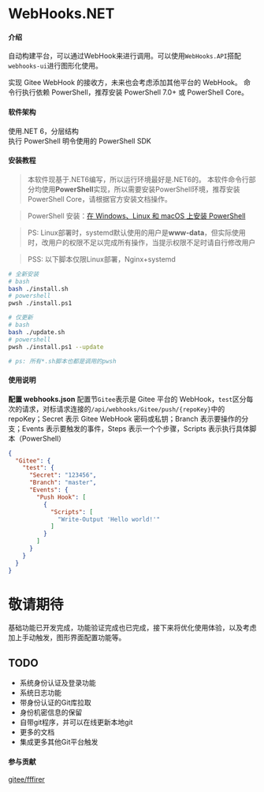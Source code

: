 # WebHooks.NET

#### 介绍

自动构建平台，可以通过WebHook来进行调用。可以使用`WebHooks.API`搭配`webhooks-ui`进行图形化使用。

实现 Gitee WebHook 的接收方，未来也会考虑添加其他平台的 WebHook。
命令行执行依赖 PowerShell，推荐安装 PowerShell 7.0+ 或 PowerShell Core。

#### 软件架构

使用.NET 6，分层结构  
执行 PowerShell 明令使用的 PowerShell SDK

#### 安装教程

> 本软件现基于.NET6编写，所以运行环境最好是.NET6的。
> 本软件命令行部分均使用**PowerShell**实现，所以需要安装PowerShell环境，推荐安装PowerShell Core，请根据官方安装文档操作。

> PowerShell 安装：[在 Windows、Linux 和 macOS 上安装 PowerShell](https://docs.microsoft.com/zh-cn/powershell/scripting/install/installing-powershell?view=powershell-7.2)

> PS: Linux部署时，systemd默认使用的用户是**www-data**，但实际使用时，改用户的权限不足以完成所有操作，当提示权限不足时请自行修改用户

> PSS: 以下脚本仅限Linux部署，Nginx+systemd

```sh
# 全新安装
# bash
bash ./install.sh
# powershell
pwsh ./install.ps1

# 仅更新
# bash
bash ./update.sh
# powershell
pwsh ./install.ps1 --update

# ps: 所有*.sh脚本也都是调用的pwsh
```

#### 使用说明

**配置 webhooks.json**
配置节`Gitee`表示是 Gitee 平台的 WebHook，`test`区分每次的请求，对标请求连接的`/api/webhooks/Gitee/push/{repoKey}`中的 repoKey；Secret 表示 Gitee WebHook 密码或私钥；Branch 表示要操作的分支；Events 表示要触发的事件，Steps 表示一个个步骤，Scripts 表示执行具体脚本（PowerShell）

```json
{
  "Gitee": {
    "test": {
      "Secret": "123456",
      "Branch": "master",
      "Events": {
        "Push Hook": [
          {
            "Scripts": [
              "Write-Output 'Hello world!'"
            ]
          }
        ]
      }
    }
  }
}
```


# 敬请期待

基础功能已开发完成，功能验证完成也已完成，接下来将优化使用体验，以及考虑加上手动触发，图形界面配置功能等。

## TODO

* 系统身份认证及登录功能
* 系统日志功能
* 带身份认证的Git库拉取
* 身份机密信息的保留
* 自带git程序，并可以在线更新本地git
* 更多的文档
* 集成更多其他Git平台触发

#### 参与贡献

[gitee/fffirer](https://gitee.com/fffirer)